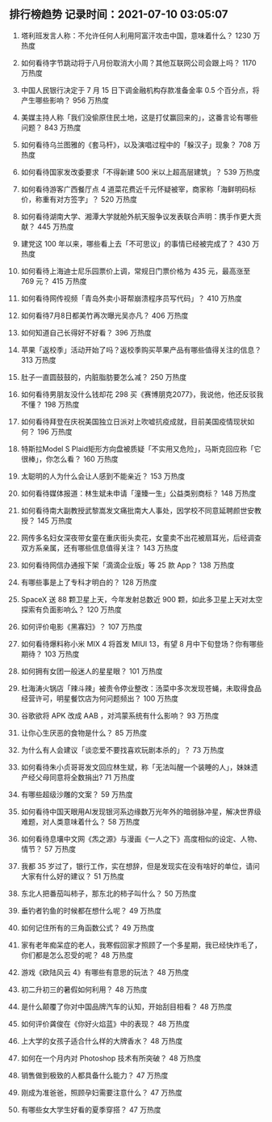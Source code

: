 
## 排行榜趋势 记录时间：2021-07-10 03:05:07
  
  1. 塔利班发言人称：不允许任何人利用阿富汗攻击中国，意味着什么？ 1230 万热度
    
  2. 如何看待字节跳动将于八月份取消大小周？其他互联网公司会跟上吗？ 1170 万热度
    
  3. 中国人民银行决定于 7 月 15 日下调金融机构存款准备金率 0.5 个百分点，将产生哪些影响？ 956 万热度
    
  4. 美媒主持人称「我们没偷原住民土地，这是打仗赢回来的」，这番言论有哪些问题？ 843 万热度
    
  5. 如何看待乌兰图雅的《套马杆》，以及演唱过程中的「躲汉子」现象？ 708 万热度
    
  6. 如何看待国家发改委要求「不得新建 500 米以上超高层建筑」？ 539 万热度
    
  7. 如何看待游客广西餐厅点 4 道菜花费近千元怀疑被宰，商家称「海鲜明码标价，称重有对方签字」？ 520 万热度
    
  8. 如何看待湖南大学、湘潭大学就舱外航天服争议发表联合声明：携手作更大贡献？ 445 万热度
    
  9. 建党这 100 年以来，哪些看上去「不可思议」的事情已经被完成了？ 430 万热度
    
  10. 如何看待上海迪士尼乐园票价上调，常规日门票价格为 435 元，最高涨至 769 元？ 415 万热度
    
  11. 如何看待网传视频「青岛外卖小哥帮崩溃程序员写代码」？ 410 万热度
    
  12. 如何看待7月8日都美竹再次曝光吴亦凡？ 406 万热度
    
  13. 如何知道自己长得好不好看？ 396 万热度
    
  14. 苹果「返校季」活动开始了吗？返校季购买苹果产品有哪些值得关注的信息？ 313 万热度
    
  15. 肚子一直圆鼓鼓的，内脏脂肪要怎么减？ 250 万热度
    
  16. 如何看待男朋友没什么钱却花 298 买《赛博朋克2077》，我说他，他还反驳我不懂？ 198 万热度
    
  17. 如何看待拜登在庆祝美国独立日派对上吹嘘抗疫成就，目前美国疫情现状如何？ 196 万热度
    
  18. 特斯拉Model S Plaid矩形方向盘被质疑「不实用又危险」，马斯克回应称「它很棒」，你怎么看？ 160 万热度
    
  19. 太聪明的人为什么会让人感到不能亲近？ 153 万热度
    
  20. 如何看待媒体报道：林生斌未申请「潼臻一生」公益类别商标？ 148 万热度
    
  21. 如何看待南大副教授武黎嵩发文痛批南大人事处，因学校不同意延聘颜世安教授？ 145 万热度
    
  22. 网传多名妇女深夜带女童在重庆街头卖花，女童卖不出花被扇耳光，后经调查双方系亲属，还有哪些信息值得关注？ 143 万热度
    
  23. 如何看待网信办通报下架「滴滴企业版」等 25 款 App？ 138 万热度
    
  24. 有哪些事是上了专科才明白的？ 128 万热度
    
  25. SpaceX 送 88 颗卫星上天，今年发射总数近 900 颗，如此多卫星上天对太空探索有负面影响么？ 120 万热度
    
  26. 如何评价电影《黑寡妇》？ 107 万热度
    
  27. 如何看待爆料称小米 MIX 4 将首发 MIUI 13，有望 8 月中下旬登场？你有哪些期待？ 103 万热度
    
  28. 如何拥有女团一般迷人的星星眼？ 101 万热度
    
  29. 杜海涛火锅店「辣斗辣」被责令停业整改：汤菜中多次发现苍蝇，未取得食品经营许可，明星餐饮店为何问题频出？ 100 万热度
    
  30. 谷歌欲将 APK 改成 AAB ，对鸿蒙系统有什么影响？ 93 万热度
    
  31. 让你心生厌恶的食物是什么？ 85 万热度
    
  32. 为什么有人会建议「谈恋爱不要找喜欢玩剧本杀的」？ 73 万热度
    
  33. 如何看待朱小贞哥哥发文回应林生斌，称「无法叫醒一个装睡的人」，妹妹遗产经父母同意将全数捐出? 71 万热度
    
  34. 有哪些超级沙雕的文案？ 59 万热度
    
  35. 如何看待中国天眼用AI发现银河系边缘数万光年外的暗弱脉冲星，解决世界级难题，对人类意味着什么？ 58 万热度
    
  36. 如何看待息壤中文网《炁之源》与漫画《一人之下》高度相似的设定、人物、情节？ 57 万热度
    
  37. 我都 35 岁过了，银行工作，实在想辞，但是发现实在没有啥好的单位，请问大家有什么好的建议？ 51 万热度
    
  38. 东北人把番茄叫柿子，那东北的柿子叫什么？ 50 万热度
    
  39. 垂钓者钓鱼的时候都在想什么呢？ 49 万热度
    
  40. 如何记住所有的三角函数公式？ 49 万热度
    
  41. 家有老年痴呆症的老人，我寒假回家才照顾了一个多星期，我已经快炸毛了，你们都是怎么忍受的呢？ 48 万热度
    
  42. 游戏《欧陆风云 4》有哪些有意思的玩法？ 48 万热度
    
  43. 初二升初三的暑假如何利用？ 48 万热度
    
  44. 是什么颠覆了你对中国品牌汽车的认知，开始刮目相看？ 48 万热度
    
  45. 如何评价龚俊在《你好火焰蓝》中的表现？ 48 万热度
    
  46. 上大学的女孩子适合什么样的大牌香水？ 48 万热度
    
  47. 如何在一个月内对 Photoshop 技术有所突破？ 48 万热度
    
  48. 销售做到极致的人都具备什么能力？ 47 万热度
    
  49. 刚成为准爸爸，照顾孕妇需要注意什么？ 47 万热度
    
  50. 有哪些女大学生好看的夏季穿搭？ 47 万热度
    